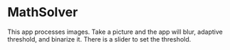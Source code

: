 # MathSolver

This app processes images. Take a picture and the app will blur, adaptive threshold, and binarize it. There is a slider to set the threshold.
